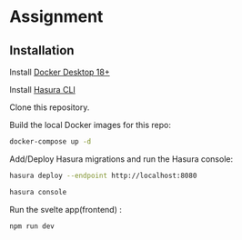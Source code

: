 # Assignment

## Installation

Install [Docker Desktop 18+](https://www.docker.com/products/docker-desktop)

Install [Hasura CLI](https://hasura.io/docs/latest/hasura-cli/install-hasura-cli/)

Clone this repository.

Build the local Docker images for this repo:

```bash
docker-compose up -d
```

Add/Deploy Hasura migrations and run the Hasura console:

```bash
hasura deploy --endpoint http://localhost:8080
```

```bash
hasura console
```

Run the svelte app(frontend) :

```bash
npm run dev
```
